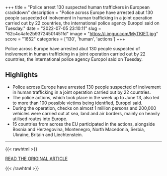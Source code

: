 +++
title = "Police arrest 130 suspected human traffickers in European crackdown"
description = "Police across Europe have arrested abut 130 people suspected of inolvement in human trafficking in a joint operation carried out by 22 countries, the international police agency Europol said on Tuesday."
date = "2022-07-05 23:10:11"
slug = "62c4c4afe2b93724501451fd"
image = "https://i.imgur.com/MyTKIET.jpg"
score = "1652"
categories = ['130', 'human', 'actions']
+++

Police across Europe have arrested abut 130 people suspected of inolvement in human trafficking in a joint operation carried out by 22 countries, the international police agency Europol said on Tuesday.

## Highlights

- Police across Europe have arrested 130 people suspected of inolvement in human trafficking in a joint operation carried out by 22 countries.
- The police actions, which took place in the week up to June 13, also led to more than 100 possible victims being identfied, Europol said.
- During the operation, checks on almost 1 million persons and 200,000 vehicles were carried out at sea, land and air borders, mainly on heavily utilised routes into Europe.
- 15 countries from across the EU participated in the actions, alongside Bosnia and Herzegovina, Montenegro, North Macedonia, Serbia, Ukraine, Britain and Liechtenstein.

---

{{< rawhtml >}}
  <p class="article-category">
    <a target="_blank" href="https://www.reuters.com/world/europe/130-human-trafficker-suspects-arrested-eu-wide-crackdown-2022-07-05/?utm_source=reddit.com">READ THE ORIGINAL ARTICLE</a>
  </p>
{{< /rawhtml >}}
